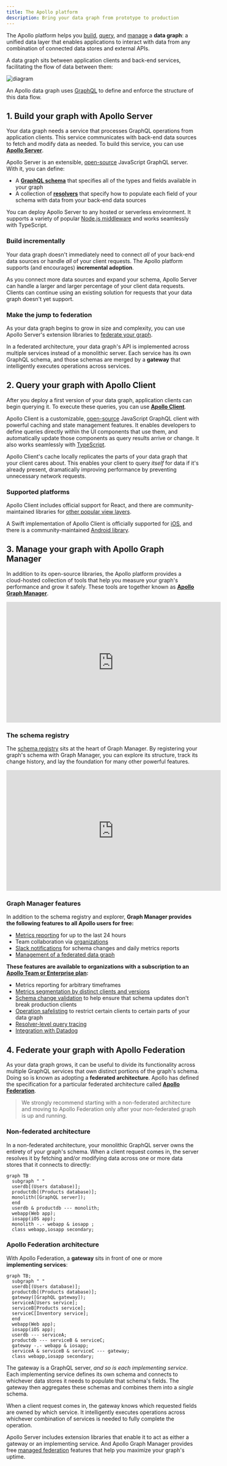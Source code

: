 ```yaml
---
title: The Apollo platform
description: Bring your data graph from prototype to production
---
```


The Apollo platform helps you [build](#1-build-your-graph-with-apollo-server), [query](#2-query-your-graph-with-apollo-client), and [manage](#3-manage-your-graph-with-apollo-graph-manager) a **data graph**: a unified data layer that enables applications to interact with data from any combination of connected data stores and external APIs.

A data graph sits between application clients and back-end services, facilitating the flow of data between them:

![diagram](../images/index-diagram.svg)

An Apollo data graph uses [GraphQL](./benefits/) to define and enforce the structure of this data flow.


## 1. Build your graph with Apollo Server

Your data graph needs a service that processes GraphQL operations from application clients. This service communicates with back-end data sources to fetch and modify data as needed. To build this service, you can use [**Apollo Server**](https://www.apollographql.com/docs/apollo-server/).

Apollo Server is an extensible, [open-source](https://github.com/apollographql/apollo-server) JavaScript GraphQL server. With it, you can define:

* A [**GraphQL schema**](https://www.apollographql.com/docs/apollo-server/schema/schema/) that specifies all of the types and fields available in your graph
* A collection of [**resolvers**](https://www.apollographql.com/docs/apollo-server/data/resolvers/) that specify how to populate each field of your schema with data from your back-end data sources

You can deploy Apollo Server to any hosted or serverless environment. It supports a variety of popular [Node.js middleware](https://www.apollographql.com/docs/apollo-server/integrations/middleware/) and works seamlessly with TypeScript.

### Build incrementally

Your data graph doesn't immediately need to connect _all_ of your back-end data sources or handle _all_ of your client requests. The Apollo platform supports (and encourages) **incremental adoption**.

As you connect more data sources and expand your schema, Apollo Server can handle a larger and larger percentage of your client data requests. Clients can continue using an existing solution for requests that your data graph doesn't yet support.

### Make the jump to federation

As your data graph begins to grow in size and complexity, you can use Apollo Server's extension libraries to [federate your graph](#4-federate-your-graph-with-apollo-federation).

In a federated architecture, your data graph's API is implemented across multiple services instead of a monolithic server. Each service has its own GraphQL schema, and those schemas are merged by a **gateway** that intelligently executes operations across services.

## 2. Query your graph with Apollo Client

After you deploy a first version of your data graph, application clients can begin querying it. To execute these queries, you can use [**Apollo Client**](https://www.apollographql.com/docs/react/).

Apollo Client is a customizable, [open-source](https://github.com/apollographql/apollo-client) JavaScript GraphQL client with powerful caching and state management features. It enables developers to define queries directly within the UI components that use them, and automatically update those components as query results arrive or change. It also works seamlessly with [TypeScript](https://www.apollographql.com/docs/react/development-testing/static-typing/).

Apollo Client's cache locally replicates the parts of your data graph that your client cares about. This enables your client to query _itself_ for data if it's already present, dramatically improving performance by preventing unnecessary network requests.

### Supported platforms

Apollo Client includes official support for React, and there are community-maintained libraries for [other popular view layers](https://www.apollographql.com/docs/react/integrations/integrations/).

A Swift implementation of Apollo Client is officially supported for [iOS](https://www.apollographql.com/docs/ios/), and there is a community-maintained [Android library](https://www.apollographql.com/docs/android/).

## 3. Manage your graph with Apollo Graph Manager

In addition to its open-source libraries, the Apollo platform provides a cloud-hosted collection of tools that help you measure your graph's performance and grow it safely. These tools are together known as [**Apollo Graph Manager**](https://www.apollographql.com/docs/graph-manager/).

<iframe width="560" height="315" src="https://www.youtube.com/embed/yZ3_Yvlmy78" frameborder="0" allow="accelerometer; autoplay; encrypted-media; gyroscope; picture-in-picture" allowfullscreen></iframe>

### The schema registry

The [schema registry](https://www.apollographql.com/docs/graph-manager/schema-registry/) sits at the heart of Graph Manager. By registering your graph's schema with Graph Manager, you can explore its structure, track its change history, and lay the foundation for many other powerful features.

<iframe width="560" height="315" src="https://www.youtube.com/embed/duwM95RsiBs" frameborder="0" allow="accelerometer; autoplay; encrypted-media; gyroscope; picture-in-picture" allowfullscreen></iframe>

### Graph Manager features

In addition to the schema registry and explorer, **Graph Manager provides the following features to all Apollo users for free:**

* [Metrics reporting](https://www.apollographql.com/docs/graph-manager/setup-analytics/) for up to the last 24 hours
* Team collaboration via [organizations](https://www.apollographql.com/docs/graph-manager/accounts-organizations/)
* [Slack notifications](https://www.apollographql.com/docs/graph-manager/slack-integration/) for schema changes and daily metrics reports
* [Management of a federated data graph](https://www.apollographql.com/docs/graph-manager/managed-federation/overview/)

**These features are available to organizations with a subscription to an [Apollo Team or Enterprise plan](https://www.apollographql.com/pricing/):**

* Metrics reporting for arbitrary timeframes
* [Metrics segmentation by distinct clients and versions](https://www.apollographql.com/docs/graph-manager/client-awareness/)
* [Schema change validation](https://www.apollographql.com/docs/graph-manager/schema-validation/) to help ensure that schema updates don't break production clients
* [Operation safelisting](https://www.apollographql.com/docs/graph-manager/operation-registry/) to restrict certain clients to certain parts of your data graph
* [Resolver-level query tracing](https://www.apollographql.com/docs/graph-manager/performance/)
* [Integration with Datadog](https://www.apollographql.com/docs/graph-manager/datadog-integration/)

## 4. Federate your graph with Apollo Federation

As your data graph grows, it can be useful to divide its functionality across multiple GraphQL services that own distinct portions of the graph's schema. Doing so is known as adopting a **federated architecture**. Apollo has defined the specification for a particular federated architecture called [**Apollo Federation**](https://www.apollographql.com/docs/apollo-server/federation/introduction/).

> We strongly recommend starting with a non-federated architecture and moving to Apollo Federation only after your non-federated graph is up and running.

### Non-federated architecture

In a non-federated architecture, your monolithic GraphQL server owns the entirety of your graph's schema. When a client request comes in, the server resolves it by fetching and/or modifying data across one or more data stores that it connects to directly:

```mermaid
graph TB
  subgraph " "
  userdb[(Users database)];
  productdb[(Products database)];
  monolith([GraphQL server]);
  end
  userdb & productdb --- monolith;
  webapp(Web app);
  iosapp(iOS app);
  monolith -.- webapp & iosapp ;
  class webapp,iosapp secondary;
```

### Apollo Federation architecture

With Apollo Federation, a **gateway** sits in front of one or more **implementing services**:

```mermaid
graph TB;
  subgraph " "
  userdb[(Users database)];
  productdb[(Products database)];
  gateway([GraphQL gateway]);
  serviceA[Users service];
  serviceB[Products service];
  serviceC[Inventory service];
  end
  webapp(Web app);
  iosapp(iOS app);
  userdb --- serviceA;
  productdb --- serviceB & serviceC;
  gateway -.- webapp & iosapp;
  serviceA & serviceB & serviceC --- gateway;
  class webapp,iosapp secondary;
```

The gateway is a GraphQL server, _and so is each implementing service_. Each implementing service defines its own schema and connects to whichever data stores it needs to populate that schema's fields. The gateway then aggregates these schemas and combines them into a _single_ schema.

When a client request comes in, the gateway knows which requested fields are owned by which service. It intelligently executes operations across whichever combination of services is needed to fully complete the operation.

Apollo Server includes extension libraries that enable it to act as either a gateway or an implementing service. And Apollo Graph Manager provides free [managed federation](https://www.apollographql.com/docs/graph-manager/managed-federation/overview/) features that help you maximize your graph's uptime.
